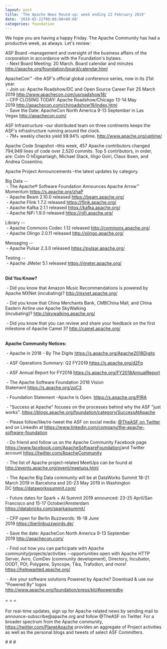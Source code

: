 ```yaml
---
layout: post
title: 'The Apache News Round-up: week ending 22 February 2019'
date: '2019-02-22T00:00:00+00:00'
categories: foundation
---
```

<p>We hope you are having a happy Friday. The Apache Community has had a productive week, as always. Let's review:</p> 
  <p>ASF Board –management and oversight of the business affairs of the corporation in accordance with the Foundation's bylaws.<br />&nbsp;- Next Board Meeting: 20 March. Board calendar and minutes <a href="http://apache.org/foundation/board/calendar.html">http://apache.org/foundation/board/calendar.html</a></p> 
  <div> 
    <p>ApacheCon™ –the ASF's official global conference series, now in its 21st year.<br />&nbsp;-&nbsp;Join us: Apache Roadshow/DC and Open Source Career Fair 25 March 2019 <font color="#bb0000"><a href="http://www.apachecon.com/usroadshow18/">http://www.apachecon.com/usroadshow18/</a><br /></font>&nbsp;- CFP CLOSING TODAY: Apache Roadshow/Chicago 13-14 May 2019&nbsp;<a href="http://apachecon.com/chiroadshow19/index.html">http://apachecon.com/chiroadshow19/index.html</a><br />&nbsp;- Save the Date: ApacheCon North America 9-13 September in Las Vegas&nbsp;<a href="http://apachecon.com/">http://apachecon.com/</a></p> 
    <p>ASF Infrastructure –our distributed team on three continents keeps the ASF's infrastructure running around the clock.<br />&nbsp;- 7M+ weekly checks yield 99.94% uptime.&nbsp;<a href="http://www.apache.org/uptime/">http://www.apache.org/uptime/</a></p> 
    <p>Apache Code Snapshot –this week, 457 Apache contributors changed 794,949 lines of code over 2,520 commits. Top 5 contributors, in order, are:&nbsp;Colm Ó hÉigeartaigh, Michael Stack, Iñigo Goiri, Claus Ibsen, and Andrea Cosentino.</p> 
    <p>Apache Project Announcements&nbsp;–the latest updates by category.<br /></p> 
    <p>Big Data --<br />&nbsp;- The Apache® Software Foundation Announces Apache Arrow™ Momentum&nbsp;<a href="https://s.apache.org/zhaP">https://s.apache.org/zhaP</a><br />&nbsp;- Apache Beam 2.10.0 released&nbsp;<a href="https://beam.apache.org/">https://beam.apache.org/</a><br />&nbsp;- Apache Flink 1.7.2 released&nbsp;<a href="https://flink.apache.org/">https://flink.apache.org/</a><br />&nbsp;- Apache Kafka 2.1.1<span style="white-space: pre;"> released <a href="https://kafka.apache.org/">https://kafka.apache.org/</a>
 - </span>Apache NiFi 1.9.0 released&nbsp;<a href="https://nifi.apache.org/">https://nifi.apache.org/</a></p> 
    <p> </p> 
    <p>Library --<br />&nbsp;- Apache Commons Codec 1.12 released&nbsp;<a href="http://commons.apache.org/">http://commons.apache.org/</a><br />&nbsp;-&nbsp;Apache Olingo 2.0.11 released&nbsp;<a href="http://olingo.apache.org/">http://olingo.apache.org/</a></p> 
    <p><span style="white-space: pre;"></span></p> 
    <p>Messaging --<br />&nbsp;-&nbsp;Apache Pulsar 2.3.0 released&nbsp;<a href="https://pulsar.apache.org/">https://pulsar.apache.org/</a></p> 
    <p>Testing --<br />&nbsp;-&nbsp;Apache JMeter 5.1 released&nbsp;<a href="https://jmeter.apache.org/">https://jmeter.apache.org/</a><br /><br /></p> 
    <p><strong>Did You Know?</strong></p> 
    <div> 
      <p>&nbsp;- Did you know that Amazon Music Recommendations is powered by Apache MXNet (incubating)?&nbsp;<a href="http://mxnet.apache.org/">http://mxnet.apache.org/</a></p> 
      <p>&nbsp;- Did you know that China Merchants Bank, CMBChina Mall, and China Eastern Airline use Apache SkyWalking (incubating)?&nbsp;<a href="http://skywalking.apache.org/">http://skywalking.apache.org/</a></p> 
      <p><a href="https://s.apache.org/pK8x"></a>&nbsp;- Did you know that you can review and share your feedback on the first milestone of Apache Camel 3?&nbsp;<a href="http://camel.apache.org/">http://camel.apache.org/<br /></a><br /></p> 
      <p><strong>Apache Community Notices:</strong></p> 
    </div> 
    <p>&nbsp;- Apache in 2018 - By The Digits <a href="https://s.apache.org/Apache2018Digits">https://s.apache.org/Apache2018Digits</a></p> 
    <p>&nbsp;-&nbsp;ASF Operations Summary: Q2 FY2019 <a href="https://s.apache.org/d2Fq">https://s.apache.org/d2Fq</a></p> 
    <p>&nbsp;- ASF Annual Report for FY2018&nbsp;<a href="https://s.apache.org/FY2018AnnualReport">https://s.apache.org/FY2018AnnualReport</a></p> 
    <p>&nbsp;- The Apache Software Foundation 2018 Vision Statement&nbsp;<a href="https://s.apache.org/zqC3">https://s.apache.org/zqC3</a></p> 
    <p>&nbsp;- Foundation Statement –Apache Is Open.&nbsp;<a href="https://s.apache.org/PIRA">https://s.apache.org/PIRA</a></p> 
    <div> 
      <p>&nbsp;- &quot;Success at Apache&quot; focuses on the processes behind why the ASF &quot;just works&quot;. <a href="https://blogs.apache.org/foundation/category/SuccessAtApache">https://blogs.apache.org/foundation/category/SuccessAtApache</a></p> 
    </div> 
    <div> 
      <p>&nbsp;- Please follow/like/re-tweet the ASF on social media: <a href="https://twitter.com/TheASF">@TheASF on Twitter</a> and on LinkedIn at <a href="https://www.linkedin.com/company/the-apache-software-foundation">https://www.linkedin.com/company/the-apache-software-foundation</a></p> 
      <p>&nbsp;- Do friend and follow us on the Apache Community Facebook page <a href="https://www.facebook.com/ApacheSoftwareFoundation/">https://www.facebook.com/ApacheSoftwareFoundation/</a>and Twitter account <a href="https://twitter.com/ApacheCommunity">https://twitter.com/ApacheCommunity</a></p> 
    </div> 
    <div> 
      <p><a href="https://feathercast.apache.org/"></a></p> 
    </div> 
    <div> 
      <p>&nbsp;- The list of Apache project-related MeetUps can be found at <a href="http://events.apache.org/event/meetups.html">http://events.apache.org/event/meetups.html<br /></a></p> 
    </div> 
    <div> 
      <p>&nbsp;- The Apache Big Data community will be at&nbsp;DataWorks Summit 18-21 March 2019 in Barcelona and&nbsp;20-23 May 2019 in Washington DC&nbsp;<a href="https://dataworkssummit.com/">https://dataworkssummit.com/</a></p> 
      <p>&nbsp;- Future dates for Spark + AI Summit 2019 announced: 23-25 April/San Francisco and 15-17 October/Amsterdam <font color="#bb0000"><a href="https://databricks.com/sparkaisummit/">https://databricks.com/sparkaisummit/</a></font></p> 
      <p>&nbsp;- CFP open for Berlin Buzzwords: 16-18 June 2019&nbsp;<a href="https://berlinbuzzwords.de/">https://berlinbuzzwords.de/</a></p> 
      <p>&nbsp;- Save the date: ApacheCon North America 9-13 September 2019&nbsp;<a href="http://apachecon.com/">http://apachecon.com/</a></p> 
      <p>&nbsp;- Find out how you can participate with Apache community/projects/activities --opportunities open with Apache HTTP Server, Avro, ComDev (community development), Directory, Incubator, OODT, POI, Polygene, Syncope, Tika, Trafodion, and more! <a href="https://helpwanted.apache.org/">https://helpwanted.apache.org/</a></p> 
    </div> 
    <div>&nbsp;- Are your software solutions Powered by Apache? Download &amp; use our &quot;Powered By&quot; logos <a href="http://www.apache.org/foundation/press/kit/#poweredby">http://www.apache.org/foundation/press/kit/#poweredby</a></div> 
    <div><br /></div> 
    <div>= = =</div> 
    <div><br /></div> 
    <div>For real-time updates, sign up for Apache-related news by sending mail to announce-subscribe@apache.org and follow @TheASF on Twitter. For a broader spectrum from the Apache community, <a href="https://twitter.com/PlanetApache">https://twitter.com/PlanetApache</a> provides an aggregate of Project activities as well as the personal blogs and tweets of select ASF Committers.</div> 
  </div> 
  <p># # #</p>

